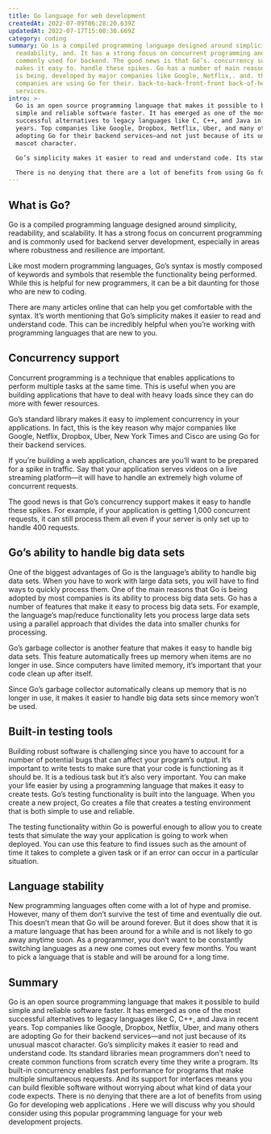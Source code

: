 ```yaml
---
title: Go language for web development
createdAt: 2022-07-09T06:28:20.639Z
updatedAt: 2022-07-17T15:00:30.669Z
category: coding
summary: Go is a compiled programming language designed around simplicity,
  readability, and. It has a strong focus on concurrent programming and is
  commonly used for backend. The good news is that Go’s. concurrency support
  makes it easy to. handle these spikes. Go has a number of main reasons that Go
  is being. developed by major companies like Google, Netflix,. and. the other
  companies are using Go for their. back-to-back-front-front back-of-head
  services.
intro: >-
  Go is an open source programming language that makes it possible to build
  simple and reliable software faster. It has emerged as one of the most
  successful alternatives to legacy languages like C, C++, and Java in recent
  years. Top companies like Google, Dropbox, Netflix, Uber, and many others are
  adopting Go for their backend services—and not just because of its unusual
  mascot character. 

  Go’s simplicity makes it easier to read and understand code. Its standard libraries mean programmers don’t need to create common functions from scratch every time they write a program. Its built-in concurrency enables fast performance for programs that make multiple simultaneous requests. And its support for interfaces means you can build flexible software without worrying about what kind of data your code expects. 

  There is no denying that there are a lot of benefits from using Go for developing web applications . Here we will discuss why you should consider using this popular programming language for your web development projects.
---
```


## What is Go?

Go is a compiled programming language designed around simplicity, readability, and scalability. It has a strong focus on concurrent programming and is commonly used for backend server development, especially in areas where robustness and resilience are important.

Like most modern programming languages, Go’s syntax is mostly composed of keywords and symbols that resemble the functionality being performed. While this is helpful for new programmers, it can be a bit daunting for those who are new to coding.

There are many articles online that can help you get comfortable with the syntax. It’s worth mentioning that Go’s simplicity makes it easier to read and understand code. This can be incredibly helpful when you’re working with programming languages that are new to you.

## Concurrency support

Concurrent programming is a technique that enables applications to perform multiple tasks at the same time. This is useful when you are building applications that have to deal with heavy loads since they can do more with fewer resources.

Go’s standard library makes it easy to implement concurrency in your applications. In fact, this is the key reason why major companies like Google, Netflix, Dropbox, Uber, New York Times and Cisco are using Go for their backend services.

If you’re building a web application, chances are you’ll want to be prepared for a spike in traffic. Say that your application serves videos on a live streaming platform—it will have to handle an extremely high volume of concurrent requests.

The good news is that Go’s concurrency support makes it easy to handle these spikes. For example, if your application is getting 1,000 concurrent requests, it can still process them all even if your server is only set up to handle 400 requests.

## Go’s ability to handle big data sets

One of the biggest advantages of Go is the language’s ability to handle big data sets. When you have to work with large data sets, you will have to find ways to quickly process them.
One of the main reasons that Go is being adopted by most companies is its ability to process big data sets. Go has a number of features that make it easy to process big data sets. For example, the language’s map/reduce functionality lets you process large data sets using a parallel approach that divides the data into smaller chunks for processing.

Go’s garbage collector is another feature that makes it easy to handle big data sets. This feature automatically frees up memory when items are no longer in use. Since computers have limited memory, it’s important that your code clean up after itself.

Since Go’s garbage collector automatically cleans up memory that is no longer in use, it makes it easier to handle big data sets since memory won’t be used.

## Built-in testing tools

Building robust software is challenging since you have to account for a number of potential bugs that can affect your program’s output. It’s important to write tests to make sure that your code is functioning as it should be. It is a tedious task but it’s also very important.
You can make your life easier by using a programming language that makes it easy to create tests.
Go’s testing functionality is built into the language. When you create a new project, Go creates a file that creates a testing environment that is both simple to use and reliable.

The testing functionality within Go is powerful enough to allow you to create tests that simulate the way your application is going to work when deployed. You can use this feature to find issues such as the amount of time it takes to complete a given task or if an error can occur in a particular situation.

## Language stability

New programming languages often come with a lot of hype and promise. However, many of them don’t survive the test of time and eventually die out.
This doesn’t mean that Go will be around forever. But it does show that it is a mature language that has been around for a while and is not likely to go away anytime soon.
As a programmer, you don’t want to be constantly switching languages as a new one comes out every few months. You want to pick a language that is stable and will be around for a long time.

## Summary

Go is an open source programming language that makes it possible to build simple and reliable software faster. It has emerged as one of the most successful alternatives to legacy languages like C, C++, and Java in recent years. Top companies like Google, Dropbox, Netflix, Uber, and many others are adopting Go for their backend services—and not just because of its unusual mascot character. Go’s simplicity makes it easier to read and understand code. Its standard libraries mean programmers don’t need to create common functions from scratch every time they write a program. Its built-in concurrency enables fast performance for programs that make multiple simultaneous requests. And its support for interfaces means you can build flexible software without worrying about what kind of data your code expects. There is no denying that there are a lot of benefits from using Go for developing web applications . Here we will discuss why you should consider using this popular programming language for your web development projects.
